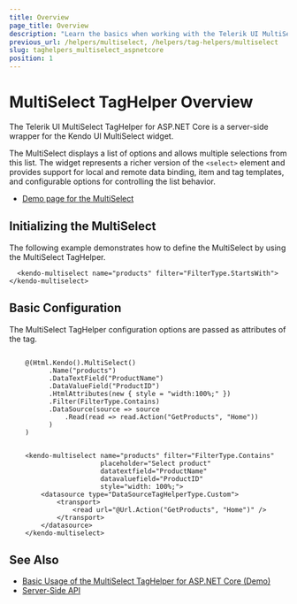 ```yaml
---
title: Overview
page_title: Overview
description: "Learn the basics when working with the Telerik UI MultiSelect TagHelper for ASP.NET Core (MVC 6 or ASP.NET Core MVC)."
previous_url: /helpers/multiselect, /helpers/tag-helpers/multiselect
slug: taghelpers_multiselect_aspnetcore
position: 1
---
```


# MultiSelect TagHelper Overview

The Telerik UI MultiSelect TagHelper for ASP.NET Core is a server-side wrapper for the Kendo UI MultiSelect widget.

The MultiSelect displays a list of options and allows multiple selections from this list. The widget represents a richer version of the `<select>` element and provides support for local and remote data binding, item and tag templates, and configurable options for controlling the list behavior.

* [Demo page for the MultiSelect](https://demos.telerik.com/aspnet-core/multiselect/tag-helper)

## Initializing the MultiSelect

The following example demonstrates how to define the MultiSelect by using the MultiSelect TagHelper.

      <kendo-multiselect name="products" filter="FilterType.StartsWith"></kendo-multiselect>

## Basic Configuration

The MultiSelect TagHelper configuration options are passed as attributes of the tag.

```cshtml

    @(Html.Kendo().MultiSelect()
          .Name("products")
          .DataTextField("ProductName")
          .DataValueField("ProductID")
          .HtmlAttributes(new { style = "width:100%;" })
          .Filter(FilterType.Contains)
          .DataSource(source => source
              .Read(read => read.Action("GetProducts", "Home"))
          )
    )
```
```tagHelper

    <kendo-multiselect name="products" filter="FilterType.Contains"
                       placeholder="Select product"
                       datatextfield="ProductName"
                       datavaluefield="ProductID"
                       style="width: 100%;">
        <datasource type="DataSourceTagHelperType.Custom">
            <transport>
                <read url="@Url.Action("GetProducts", "Home")" />
            </transport>
        </datasource>
    </kendo-multiselect>
```

## See Also

* [Basic Usage of the MultiSelect TagHelper for ASP.NET Core (Demo)](https://demos.telerik.com/aspnet-core/multiselect/tag-helper)
* [Server-Side API](/api/multiselect)

